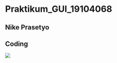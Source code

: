 # Praktikum_GUI_19104068
## Nike Prasetyo
## Coding

<img src = "https://github.com/NikePrasetyo/Tugas-Pemrograman-Gui/blob/Praktikum_1/Nama.PNG">
<img src = "">
<img src = "">
